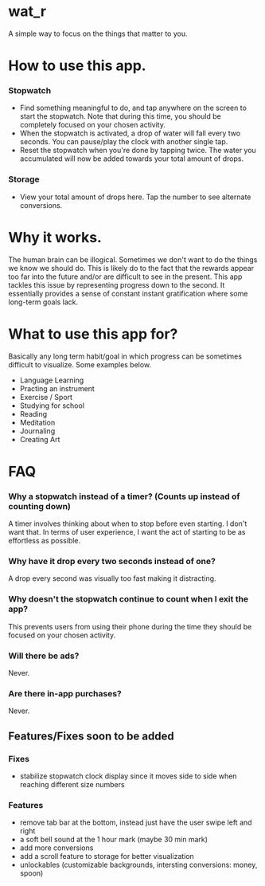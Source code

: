 # wat_r

A simple way to focus on the things that matter to you.

# How to use this app.

### Stopwatch
- Find something meaningful to do, and tap anywhere on the screen to start the stopwatch. Note that during this time, you should be completely focused on your chosen activity.
- When the stopwatch is activated, a drop of water will fall every two seconds. You can pause/play the clock with another single tap.
- Reset the stopwatch when you're done by tapping twice. The water you accumulated will now be added towards your total amount of drops.

### Storage
- View your total amount of drops here. Tap the number to see alternate conversions.

# Why it works.
The human brain can be illogical. Sometimes we don't want to do the things we know we should do. This is likely do to the fact that the rewards appear too far into the future and/or are difficult to see in the present.
This app tackles this issue by representing progress down to the second. It essentially provides a sense of constant instant gratification where some long-term goals lack.

# What to use this app for?
Basically any long term habit/goal in which progress can be sometimes difficult to visualize. Some examples below.
- Language Learning
- Practing an instrument
- Exercise / Sport
- Studying for school
- Reading
- Meditation
- Journaling
- Creating Art

# FAQ

### Why a stopwatch instead of a timer? (Counts up instead of counting down)
A timer involves thinking about when to stop before even starting. I don't want that. In terms of user experience, I want the act of starting to be as effortless as possible.

### Why have it drop every two seconds instead of one?
A drop every second was visually too fast making it distracting.

### Why doesn't the stopwatch continue to count when I exit the app?
This prevents users from using their phone during the time they should be focused on your chosen activity.

### Will there be ads?
Never.

### Are there in-app purchases?
Never.

## Features/Fixes soon to be added
### Fixes
- stabilize stopwatch clock display since it moves side to side when reaching different size numbers

### Features
- remove tab bar at the bottom, instead just have the user swipe left and right
- a soft bell sound at the 1 hour mark (maybe 30 min mark)
- add more conversions
- add a scroll feature to storage for better visualization
- unlockables (customizable backgrounds, intersting conversions: money, spoon)
